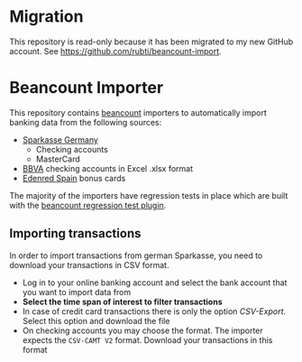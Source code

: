 # Migration

This repository is read-only because it has been migrated to my new GitHub account. See https://github.com/rubti/beancount-import.

# Beancount Importer

This repository contains [beancount](https://beancount.github.io/docs/) importers to automatically import banking data from the following sources:

* [Sparkasse Germany](https://www.sparkasse.de/)
    * Checking accounts
    * MasterCard
* [BBVA](https://www.bbva.es/) checking accounts in Excel .xlsx format 
* [Edenred Spain](https://www.edenred.es/) bonus cards

The majority of the importers have regression tests in place which are built with the [beancount regression test plugin](https://beancount.github.io/docs/importing_external_data.html#regression-testing-your-importers).

## Importing transactions

In order to import transactions from german Sparkasse, you need to download your transactions in CSV format.

* Log in to your online banking account and select the bank account that you want to import data from
* **Select the time span of interest to filter transactions**
* In case of credit card transactions there is only the option *CSV-Export*. Select this option and download the file
* On checking accounts you may choose the format. The importer expects the ``CSV-CAMT V2`` format. Download your transactions in this format
